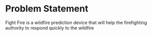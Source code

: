 # Problem Statement 

Fight Fire is a wildfire prediction device that will help the firefighting authority to respond quickly to the wildfire
